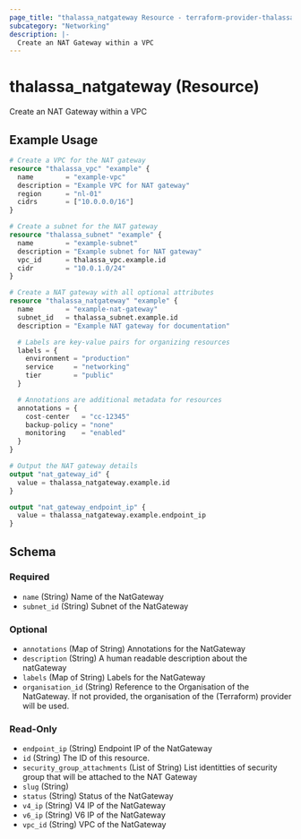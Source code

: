 ```yaml
---
page_title: "thalassa_natgateway Resource - terraform-provider-thalassa"
subcategory: "Networking"
description: |-
  Create an NAT Gateway within a VPC
---
```


# thalassa_natgateway (Resource)

Create an NAT Gateway within a VPC

## Example Usage

```terraform
# Create a VPC for the NAT gateway
resource "thalassa_vpc" "example" {
  name        = "example-vpc"
  description = "Example VPC for NAT gateway"
  region      = "nl-01"
  cidrs       = ["10.0.0.0/16"]
}

# Create a subnet for the NAT gateway
resource "thalassa_subnet" "example" {
  name        = "example-subnet"
  description = "Example subnet for NAT gateway"
  vpc_id      = thalassa_vpc.example.id
  cidr        = "10.0.1.0/24"
}

# Create a NAT gateway with all optional attributes
resource "thalassa_natgateway" "example" {
  name        = "example-nat-gateway"
  subnet_id   = thalassa_subnet.example.id
  description = "Example NAT gateway for documentation"

  # Labels are key-value pairs for organizing resources
  labels = {
    environment = "production"
    service     = "networking"
    tier        = "public"
  }

  # Annotations are additional metadata for resources
  annotations = {
    cost-center   = "cc-12345"
    backup-policy = "none"
    monitoring    = "enabled"
  }
}

# Output the NAT gateway details
output "nat_gateway_id" {
  value = thalassa_natgateway.example.id
}

output "nat_gateway_endpoint_ip" {
  value = thalassa_natgateway.example.endpoint_ip
}
```
<!-- schema generated by tfplugindocs -->
## Schema

### Required

- `name` (String) Name of the NatGateway
- `subnet_id` (String) Subnet of the NatGateway

### Optional

- `annotations` (Map of String) Annotations for the NatGateway
- `description` (String) A human readable description about the natGateway
- `labels` (Map of String) Labels for the NatGateway
- `organisation_id` (String) Reference to the Organisation of the NatGateway. If not provided, the organisation of the (Terraform) provider will be used.

### Read-Only

- `endpoint_ip` (String) Endpoint IP of the NatGateway
- `id` (String) The ID of this resource.
- `security_group_attachments` (List of String) List identitties of security group that will be attached to the NAT Gateway
- `slug` (String)
- `status` (String) Status of the NatGateway
- `v4_ip` (String) V4 IP of the NatGateway
- `v6_ip` (String) V6 IP of the NatGateway
- `vpc_id` (String) VPC of the NatGateway



